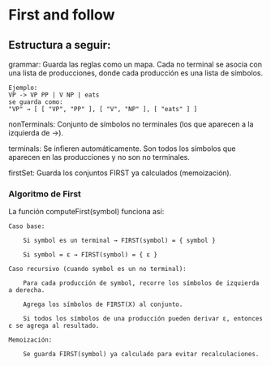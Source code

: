 # First and follow

## Estructura a seguir:

grammar: Guarda las reglas como un mapa. Cada no terminal se asocia con una lista de producciones, donde cada producción es una lista de símbolos.

    Ejemplo:
    VP -> VP PP | V NP | eats
    se guarda como:
    "VP" → [ [ "VP", "PP" ], [ "V", "NP" ], [ "eats" ] ]

nonTerminals: Conjunto de símbolos no terminales (los que aparecen a la izquierda de ->).

terminals: Se infieren automáticamente. Son todos los símbolos que aparecen en las producciones y no son no terminales.

firstSet: Guarda los conjuntos FIRST ya calculados (memoización).

### Algoritmo de First

La función computeFirst(symbol) funciona así:

    Caso base:

        Si symbol es un terminal → FIRST(symbol) = { symbol }

        Si symbol = ε → FIRST(symbol) = { ε }

    Caso recursivo (cuando symbol es un no terminal):

        Para cada producción de symbol, recorre los símbolos de izquierda a derecha.

        Agrega los símbolos de FIRST(X) al conjunto.

        Si todos los símbolos de una producción pueden derivar ε, entonces ε se agrega al resultado.

    Memoización:

        Se guarda FIRST(symbol) ya calculado para evitar recalculaciones.